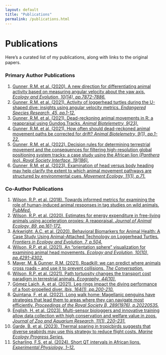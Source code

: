 ```yaml
---
layout: default
title: "Publications"
permalink: /publications.html
---
```


# Publications
Here’s a curated list of my publications, along with links to the original papers.

### Primary Author Publications
1. [Gunner, R.M. et al. (2020). A new direction for differentiating animal activity based on measuring angular velocity about the yaw axis. *Ecology and Evolution, 10(14), pp.7872-7886.*]( https://doi.org/10.1002/ece3.6515)  
2. [Gunner, R.M. et al. (2021). Activity of loggerhead turtles during the U-shaped dive: insights using angular velocity metrics. *Endangered Species Research, 45, pp.1-12.*](https://doi.org/10.3354/esr01125)  
3. [Gunner, R.M. et al. (2021). Dead-reckoning animal movements in R: a reappraisal using Gundog.Tracks. *Animal Biotelemetry, 9(23).*](https://doi.org/10.1186/s40317-021-00245-z)  
4. [Gunner, R.M. et al. (2021). How often should dead-reckoned animal movement paths be corrected for drift? *Animal Biotelemetry, 9(1), pp.1-22.*](https://doi.org/10.1186/s40317-021-00265-9)  
5. [Gunner, R.M. et al. (2022). Decision rules for determining terrestrial movement and the consequences for filtering high-resolution global positioning system tracks: a case study using the African lion (*Panthera leo*). *Royal Society Interface, 19(186).*](https://doi.org/10.1098/rsif.2021.0692)  
6. [Gunner, R.M. et al. (2023). Examination of head versus body heading may help clarify the extent to which animal movement pathways are structured by environmental cues. *Movement Ecology, 11(1), p.71.*](https://doi.org/10.1186/s40462-023-00432-y)  
   
### Co-Author Publications
1.  [Wilson, R.P. et al. (2018). Towards informed metrics for examining the role of human-induced animal responses in tag studies on wild animals. *PubMed.*](https://pubmed.ncbi.nlm.nih.gov/29851254/)  
2. [Wilson, R.P. et al. (2020). Estimates for energy expenditure in free-living animals using acceleration proxies: A reappraisal. *Journal of Animal Ecology, 89, pp.161-172.*](https://besjournals.onlinelibrary.wiley.com/doi/full/10.1111/1365-2656.13040)  
3. [Arkwright, A.C. et al. (2020). Behavioral Biomarkers for Animal Health: A Case Study Using Animal-Attached Technology on Loggerhead Turtles. *Frontiers in Ecology and Evolution, 7, p.504.*](https://doi.org/10.3389/fevo.2019.00504)  
4. [Wilson, R.P. et al. (2021). An “orientation sphere” visualization for examining animal head movements. *Ecology and Evolution, 10(10), pp.4291-4302.*]( https://doi.org/10.1002/ece3.6197)  
5. [Mayer, M. & Gunner, R.M. (2021). Roadkill: we can predict where animals cross roads – and use it to prevent collisions. *The Conversation.*](https://theconversation.com/roadkill-we-can-predict-where-animals-cross-roads-and-use-it-to-prevent-collisions-164001)  
6. [Wilson, R.P. et al. (2021). Path tortuosity changes the transport cost paradigm in terrestrial animals. *Ecography, 44(10).*](https://doi.org/10.1111/ecog.05850)  
7. [Gómez Laich, A. et al. (2021). Leg rings impact the diving performance of a foot-propelled diver. *Ibis, 164(1), pp.200-210.*](https://doi.org/10.1111/ibi.12998)  
8.  [Quintana, F. et al. (2022). Long walk home: Magellanic penguins have strategies that lead them to areas where they can navigate most efficiently. *Proceedings of the Royal Society B, 289(1976), p.20220535.*](https://doi.org/10.1098/rspb.2022.0535)  
9. [English, H. et al. (2023). Multi-sensor biologgers and innovative training allow data collection with high conservation and welfare value in zoos. *Journal of Zoo and Aquarium Research, 11(1), 220–231.*](https://doi.org/10.19227/jzar.v11i1.670)  
10. [Garde, B. et al. (2023). Thermal soaring in tropicbirds suggests that diverse seabirds may use this strategy to reduce flight costs. *Marine Ecology Progress Series.*](https://doi.org/10.3354/meps14410)  
11. [Scharling, F.S. et al. (2024). Short QT intervals in African lions. *Experimental Physiology, 1–12.*](https://doi.org/10.1113/EP092203)  